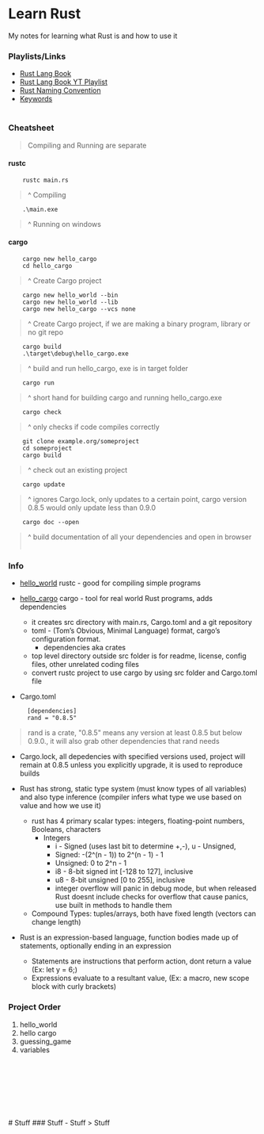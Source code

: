 # Learn Rust
My notes for learning what Rust is and how to use it


### Playlists/Links
- [Rust Lang Book](https://doc.rust-lang.org/book/ch01-02-hello-world.html)
- [Rust Lang Book YT Playlist](https://youtube.com/playlist?list=PLai5B987bZ9CoVR-QEIN9foz4QCJ0H2Y8&si=jgGR7tDL-xi_FO5L)
- [Rust Naming Convention](https://rust-lang.github.io/api-guidelines/naming.html)
- [Keywords](https://doc.rust-lang.org/book/appendix-01-keywords.html)
<br><br>

### Cheatsheet
> Compiling and Running are separate

#### rustc
        rustc main.rs
> ^ Compiling

        .\main.exe
> ^ Running on windows

#### cargo
        cargo new hello_cargo
        cd hello_cargo
> ^ Create Cargo project

        cargo new hello_world --bin
        cargo new hello_world --lib
        cargo new hello_cargo --vcs none
> ^ Create Cargo project, if we are making a binary program, library or no git repo

        cargo build
        .\target\debug\hello_cargo.exe
> ^ build and run hello_cargo, exe is in target folder

        cargo run
> ^ short hand for building cargo and running hello_cargo.exe

        cargo check
> ^ only checks if code compiles correctly

        git clone example.org/someproject
        cd someproject
        cargo build
> ^ check out an existing project

        cargo update
> ^ ignores Cargo.lock, only updates to a certain point, cargo version 0.8.5 would only update less than 0.9.0

        cargo doc --open
> ^ build documentation of all your dependencies and open in browser
<br><br>



### Info
- [hello_world](./hello_world) rustc - good for compiling simple programs 

- [hello_cargo](./hello_cargo) cargo - tool for real world Rust programs, adds dependencies
    - it creates src directory with main.rs, Cargo.toml and a git repository
    - toml -  (Tom’s Obvious, Minimal Language) format, cargo’s configuration format.
        - dependencies aka crates
    - top level directory outside src folder is for readme, license, config files, other unrelated coding files
    - convert rustc project to use cargo by using src folder and Cargo.toml file

- Cargo.toml

        [dependencies] 
        rand = "0.8.5"

> rand is a crate, "0.8.5" means any version at least 0.8.5 but below 0.9.0., it will also grab other dependencies that rand needs

- Cargo.lock, all depedencies with specified versions used, project will remain at 0.8.5 unless you explicitly upgrade, it is used to reproduce builds

- Rust has strong, static type system (must know types of all variables) and also type inference (compiler infers what type we use based on value and how we use it)
    - rust has 4 primary scalar types: integers, floating-point numbers, Booleans, characters
        - Integers
            - i - Signed (uses last bit to determine +,-), u - Unsigned, 
            - Signed: -(2^(n - 1)) to 2^(n - 1) - 1
            - Unsigned: 0 to 2^n - 1
            - i8 - 8-bit signed int [-128 to 127], inclusive
            - u8 - 8-bit unsigned [0 to 255], inclusive
            - integer overflow will panic in debug mode, but when released Rust doesnt include checks for overflow that cause panics, use built in methods to handle them
    - Compound Types: tuples/arrays, both have fixed length (vectors can change length)
- Rust is an expression-based language, function bodies made up of statements, optionally ending in an expression
    - Statements are instructions that perform action, dont return a value (Ex: let y = 6;)
    - Expressions evaluate to a resultant value, (Ex: a macro, new scope block with curly brackets)

### Project Order
1. hello_world
2. hello cargo
3. guessing_game
4. variables

<br><br><br><br><br><br>

<span>
# Stuff
### Stuff
- Stuff
> Stuff
<br><br>
</span>